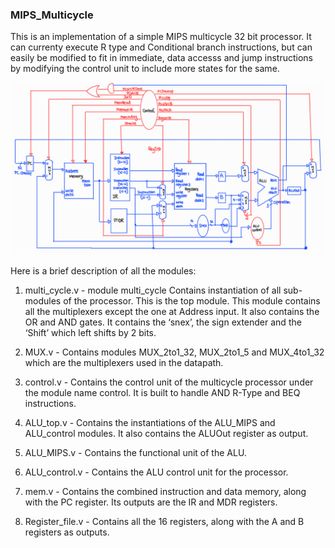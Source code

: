 ### MIPS_Multicycle

This is an implementation of a simple MIPS multicycle 32 bit processor. It can currenty execute R type and Conditional branch instructions, but can easily be modified to fit in immediate, data accesss and jump instructions by modifying the control unit to include more states for the same.

![Block Diagram](https://github.com/DhananjayRao123/MIPS_Multicycle/blob/main/Screenshot%202024-03-21%20224550.png)

Here is a brief description of all the modules:
1) multi_cycle.v - module multi_cycle
Contains instantiation of all sub-modules of the processor. This is the top module. This module contains all the multiplexers except the one at Address input. It also contains the OR and AND gates. It contains the ‘snex’, the sign extender and the ‘Shift’ which left shifts by 2 bits. 

2) MUX.v - Contains modules MUX_2to1_32, MUX_2to1_5 and MUX_4to1_32 which are the multiplexers used in the datapath.

3) control.v - Contains the control unit of the multicycle processor under the module name control. It is built to handle AND R-Type and BEQ instructions.

4) ALU_top.v - Contains the instantiations of the ALU_MIPS and ALU_control modules. It also contains the ALUOut register as output.

5) ALU_MIPS.v - Contains the functional unit of the ALU.
  
6) ALU_control.v - Contains the ALU control unit for the processor.

7) mem.v - Contains the combined instruction and data memory, along with the PC register. Its outputs are the IR and MDR registers.

8) Register_file.v - Contains all the 16 registers, along with the A and B registers as outputs.
